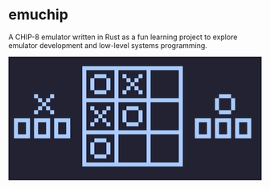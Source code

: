# emuchip

A CHIP-8 emulator written in Rust as a fun learning project to explore emulator development and low-level systems programming.

![](./demo.png)
